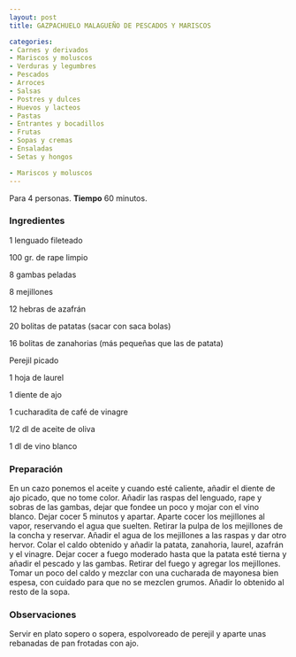 ```yaml
---
layout: post
title: GAZPACHUELO MALAGUEÑO DE PESCADOS Y MARISCOS

categories:
- Carnes y derivados
- Mariscos y moluscos
- Verduras y legumbres
- Pescados
- Arroces
- Salsas
- Postres y dulces
- Huevos y lacteos
- Pastas
- Entrantes y bocadillos
- Frutas
- Sopas y cremas
- Ensaladas
- Setas y hongos

- Mariscos y moluscos
---
```

Para 4 personas.
<b>Tiempo</b> 60 minutos.

<h3>Ingredientes</h3>
1 lenguado fileteado

100 gr. de rape limpio

8 gambas peladas

8 mejillones

12 hebras de azafrán

20 bolitas de patatas (sacar con saca bolas)

16 bolitas de zanahorias (más pequeñas que las de patata)

Perejil picado

1 hoja de laurel

1 diente de ajo

1 cucharadita de café de vinagre

1/2 dl de aceite de oliva

1 dl de vino blanco

<h3>Preparación</h3>
En un cazo ponemos el aceite y cuando esté caliente, añadir el diente de ajo picado, que no tome color. Añadir las raspas del lenguado, rape y sobras de las gambas, dejar que fondee un poco y mojar con el vino blanco. Dejar cocer 5 minutos y apartar. Aparte cocer los mejillones al vapor, reservando el agua que suelten. Retirar la pulpa de los mejillones de la concha y reservar. Añadir el agua de los mejillones a las raspas y dar otro hervor. Colar el caldo obtenido y añadir la patata, zanahoria, laurel, azafrán y el vinagre. Dejar cocer a fuego moderado hasta que la patata esté tierna y añadir el pescado y las gambas. Retirar del fuego y agregar los mejillones. Tomar un poco del caldo y mezclar con una cucharada de mayonesa bien espesa, con cuidado para que no se mezclen grumos. Añadir lo obtenido al resto de la sopa.

<h3>Observaciones</h3>
Servir en plato sopero o sopera, espolvoreado de perejil y aparte unas rebanadas de pan frotadas con ajo.

